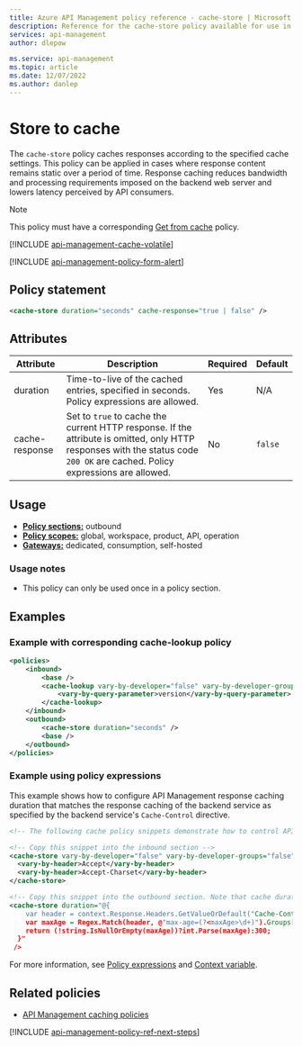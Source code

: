 ```yaml
---
title: Azure API Management policy reference - cache-store | Microsoft Docs
description: Reference for the cache-store policy available for use in Azure API Management. Provides policy usage, settings, and examples.
services: api-management
author: dlepow

ms.service: api-management
ms.topic: article
ms.date: 12/07/2022
ms.author: danlep
---
```


# Store to cache

The `cache-store` policy caches responses according to the specified cache settings. This policy can be applied in cases where response content remains static over a period of time. Response caching reduces bandwidth and processing requirements imposed on the backend web server and lowers latency perceived by API consumers.

> [!NOTE]
> This policy must have a corresponding [Get from cache](cache-lookup-policy.md) policy.

[!INCLUDE [api-management-cache-volatile](../../includes/api-management-cache-volatile.md)]


[!INCLUDE [api-management-policy-form-alert](../../includes/api-management-policy-form-alert.md)]

## Policy statement

```xml
<cache-store duration="seconds" cache-response="true | false" />
```


## Attributes

| Attribute         | Description                                            | Required | Default |
| ----------------- | ------------------------------------------------------ | -------- | ------- |
| duration         | Time-to-live of the cached entries, specified in seconds. Policy expressions are allowed.    | Yes      | N/A               |
| cache-response         | Set to `true` to cache the current HTTP response. If the attribute is omitted, only HTTP responses with the status code `200 OK` are cached. Policy expressions are allowed.                          | No      | `false`               |

## Usage

- [**Policy sections:**](./api-management-howto-policies.md#sections) outbound
- [**Policy scopes:**](./api-management-howto-policies.md#scopes) global, workspace, product, API, operation
-  [**Gateways:**](api-management-gateways-overview.md) dedicated, consumption, self-hosted

### Usage notes

- This policy can only be used once in a policy section.


## Examples

### Example with corresponding cache-lookup policy

```xml
<policies>
    <inbound>
        <base />
        <cache-lookup vary-by-developer="false" vary-by-developer-groups="false" downstream-caching-type="none" must-revalidate="true" caching-type="internal" >
            <vary-by-query-parameter>version</vary-by-query-parameter>
        </cache-lookup>
    </inbound>
    <outbound>
        <cache-store duration="seconds" />
        <base />
    </outbound>
</policies>
```

### Example using policy expressions

This example shows how to configure API Management response caching duration that matches the response caching of the backend service as specified by the backend service's `Cache-Control` directive. 

```xml
<!-- The following cache policy snippets demonstrate how to control API Management response cache duration with Cache-Control headers sent by the backend service. -->

<!-- Copy this snippet into the inbound section -->
<cache-store vary-by-developer="false" vary-by-developer-groups="false" downstream-caching-type="public" must-revalidate="true" >
  <vary-by-header>Accept</vary-by-header>
  <vary-by-header>Accept-Charset</vary-by-header>
</cache-store>

<!-- Copy this snippet into the outbound section. Note that cache duration is set to the max-age value provided in the Cache-Control header received from the backend service or to the default value of 5 min if none is found  -->
<cache-store duration="@{
    var header = context.Response.Headers.GetValueOrDefault("Cache-Control","");
    var maxAge = Regex.Match(header, @"max-age=(?<maxAge>\d+)").Groups["maxAge"]?.Value;
    return (!string.IsNullOrEmpty(maxAge))?int.Parse(maxAge):300;
  }"
 />
```

For more information, see [Policy expressions](api-management-policy-expressions.md) and [Context variable](api-management-policy-expressions.md#ContextVariables).


## Related policies

* [API Management caching policies](api-management-caching-policies.md)

[!INCLUDE [api-management-policy-ref-next-steps](../../includes/api-management-policy-ref-next-steps.md)]
